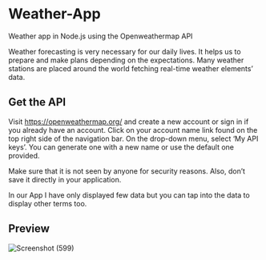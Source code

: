 # Weather-App
Weather app in Node.js using the Openweathermap API

Weather forecasting is very necessary for our daily lives. It helps us to prepare and make plans depending on the expectations. Many weather stations are placed around the world fetching real-time weather elements’ data.

## Get the API
Visit https://openweathermap.org/ and create a new account or sign in if you already have an account.
Click on your account name link found on the top right side of the navigation bar. On the drop-down menu, select ‘My API keys’. You can generate one with a new name or use the default one provided.

Make sure that it is not seen by anyone for security reasons. Also, don’t save it directly in your application.

In our App I have only displayed few data but you can tap into the data to display other terms too.
## Preview
![Screenshot (599)](https://user-images.githubusercontent.com/92645706/156612173-978a8202-f6cb-483d-8839-6eef5f5135e5.png)
